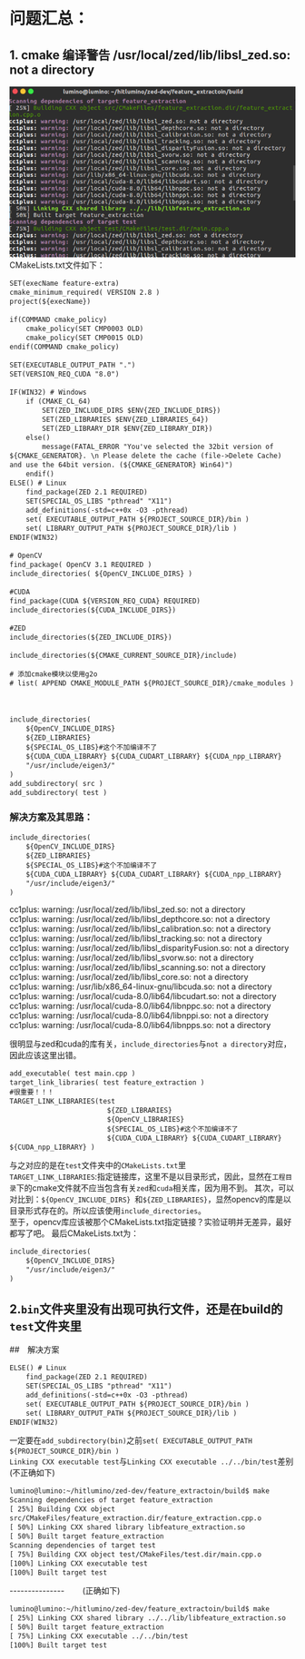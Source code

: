 # 问题汇总：
## 1. cmake 编译警告 /usr/local/zed/lib/libsl_zed.so: not a directory
![](Question_images/cmake.png)
CMakeLists.txt文件如下：
```
SET(execName feature-extra)
cmake_minimum_required( VERSION 2.8 )
project(${execName})

if(COMMAND cmake_policy)
	cmake_policy(SET CMP0003 OLD)
	cmake_policy(SET CMP0015 OLD)
endif(COMMAND cmake_policy)

SET(EXECUTABLE_OUTPUT_PATH ".")    
SET(VERSION_REQ_CUDA "8.0")

IF(WIN32) # Windows
    if (CMAKE_CL_64)  
        SET(ZED_INCLUDE_DIRS $ENV{ZED_INCLUDE_DIRS})
        SET(ZED_LIBRARIES $ENV{ZED_LIBRARIES_64})
        SET(ZED_LIBRARY_DIR $ENV{ZED_LIBRARY_DIR})
    else()
        message(FATAL_ERROR "You've selected the 32bit version of ${CMAKE_GENERATOR}. \n Please delete the cache (file->Delete Cache) and use the 64bit version. (${CMAKE_GENERATOR} Win64)")
    endif()
ELSE() # Linux
    find_package(ZED 2.1 REQUIRED)
    SET(SPECIAL_OS_LIBS "pthread" "X11")
    add_definitions(-std=c++0x -O3 -pthread)
    set( EXECUTABLE_OUTPUT_PATH ${PROJECT_SOURCE_DIR}/bin )
    set( LIBRARY_OUTPUT_PATH ${PROJECT_SOURCE_DIR}/lib )
ENDIF(WIN32)

# OpenCV
find_package( OpenCV 3.1 REQUIRED )
include_directories( ${OpenCV_INCLUDE_DIRS} )

#CUDA
find_package(CUDA ${VERSION_REQ_CUDA} REQUIRED)
include_directories(${CUDA_INCLUDE_DIRS})

#ZED
include_directories(${ZED_INCLUDE_DIRS})

include_directories(${CMAKE_CURRENT_SOURCE_DIR}/include)

# 添加cmake模块以使用g2o
# list( APPEND CMAKE_MODULE_PATH ${PROJECT_SOURCE_DIR}/cmake_modules )



include_directories( 
    ${OpenCV_INCLUDE_DIRS} 
    ${ZED_LIBRARIES}
    ${SPECIAL_OS_LIBS}#这个不加编译不了
    ${CUDA_CUDA_LIBRARY} ${CUDA_CUDART_LIBRARY} ${CUDA_npp_LIBRARY} 
    "/usr/include/eigen3/"
)
add_subdirectory( src )
add_subdirectory( test )
```
### 解决方案及其思路：
```
include_directories( 
    ${OpenCV_INCLUDE_DIRS} 
    ${ZED_LIBRARIES}
    ${SPECIAL_OS_LIBS}#这个不加编译不了
    ${CUDA_CUDA_LIBRARY} ${CUDA_CUDART_LIBRARY} ${CUDA_npp_LIBRARY} 
    "/usr/include/eigen3/"
)
```
cc1plus: warning: /usr/local/zed/lib/libsl_zed.so: not a directory  
cc1plus: warning: /usr/local/zed/lib/libsl_depthcore.so: not a directory  
cc1plus: warning: /usr/local/zed/lib/libsl_calibration.so: not a directory  
cc1plus: warning: /usr/local/zed/lib/libsl_tracking.so: not a directory  
cc1plus: warning: /usr/local/zed/lib/libsl_disparityFusion.so: not a directory  
cc1plus: warning: /usr/local/zed/lib/libsl_svorw.so: not a directory  
cc1plus: warning: /usr/local/zed/lib/libsl_scanning.so: not a directory  
cc1plus: warning: /usr/local/zed/lib/libsl_core.so: not a directory  
cc1plus: warning: /usr/lib/x86_64-linux-gnu/libcuda.so: not a directory  
cc1plus: warning: /usr/local/cuda-8.0/lib64/libcudart.so: not a directory  
cc1plus: warning: /usr/local/cuda-8.0/lib64/libnppc.so: not a directory  
cc1plus: warning: /usr/local/cuda-8.0/lib64/libnppi.so: not a directory  
cc1plus: warning: /usr/local/cuda-8.0/lib64/libnpps.so: not a directory  

很明显与zed和cuda的库有关，`include_directories`与`not a directory`对应，因此应该这里出错。  

```
add_executable( test main.cpp )
target_link_libraries( test feature_extraction )
#很重要！！！
TARGET_LINK_LIBRARIES(test
                        ${ZED_LIBRARIES}
                        ${OpenCV_LIBRARIES}
                        ${SPECIAL_OS_LIBS}#这个不加编译不了
                        ${CUDA_CUDA_LIBRARY} ${CUDA_CUDART_LIBRARY} ${CUDA_npp_LIBRARY} )
```
与之对应的是在`test`文件夹中的`CMakeLists.txt`里  
`TARGET_LINK_LIBRARIES`:指定链接库，这里不是以目录形式，因此，显然在`工程目录`下的cmake文件就不应当包含有关`zed`和`cuda`相关库，因为用不到。
其次，可以对比到：`${OpenCV_INCLUDE_DIRS} `和`${ZED_LIBRARIES}`，显然opencv的库是以目录形式存在的。所以应该使用`include_directories`。  
至于，opencv库应该被那个CMakeLists.txt指定链接？实验证明并无差异，最好都写了吧。
最后CMakeLists.txt为：
```
include_directories( 
    ${OpenCV_INCLUDE_DIRS} 
    "/usr/include/eigen3/"
)
```
## 2.`bin`文件夹里没有出现可执行文件，还是在build的`test`文件夹里

##　解决方案
```
ELSE() # Linux
    find_package(ZED 2.1 REQUIRED)
    SET(SPECIAL_OS_LIBS "pthread" "X11")
    add_definitions(-std=c++0x -O3 -pthread)
    set( EXECUTABLE_OUTPUT_PATH ${PROJECT_SOURCE_DIR}/bin )
    set( LIBRARY_OUTPUT_PATH ${PROJECT_SOURCE_DIR}/lib )
ENDIF(WIN32)
```
一定要在`add_subdirectory(bin)`之前`set( EXECUTABLE_OUTPUT_PATH ${PROJECT_SOURCE_DIR}/bin )`  
`Linking CXX executable test`与`Linking CXX executable ../../bin/test`差别　　
　　      　
(不正确如下)
```
lumino@lumino:~/hitlumino/zed-dev/feature_extractoin/build$ make
Scanning dependencies of target feature_extraction
[ 25%] Building CXX object src/CMakeFiles/feature_extraction.dir/feature_extraction.cpp.o
[ 50%] Linking CXX shared library libfeature_extraction.so
[ 50%] Built target feature_extraction
Scanning dependencies of target test
[ 75%] Building CXX object test/CMakeFiles/test.dir/main.cpp.o
[100%] Linking CXX executable test
[100%] Built target test
```
---------------　　
(正确如下)
```
lumino@lumino:~/hitlumino/zed-dev/feature_extractoin/build$ make
[ 25%] Linking CXX shared library ../../lib/libfeature_extraction.so
[ 50%] Built target feature_extraction
[ 75%] Linking CXX executable ../../bin/test
[100%] Built target test
```

